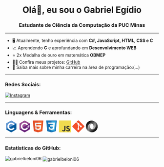 <h1 align="center">Olá👋, eu sou o Gabriel Egídio</h1>
<h3 align="center">Estudante de Ciência da Computação da PUC Minas</h3>

---

- 🖥️ Atualmente, tenho experiência com **C#, JavaScript, HTML, CSS e C**
- 📈 Aprendendo **C** e aprofundando em **Desenvolvimento WEB**
- ⭐ 2x Medalha de ouro em matemática **OBMEP**
- 👨‍💻 Confira meus projetos: [GitHub](https://github.com/gabrielbeloni06?tab=repositories)
- 📝 Saiba mais sobre minha carreira na área de programação:(...)

---

<h3 align="left">Redes Sociais:</h3>
<p align="left">
  <a href="https://instagram.com/gabriell_beloni" target="_blank">
    <img src="https://raw.githubusercontent.com/rahuldkjain/github-profile-readme-generator/master/src/images/icons/Social/instagram.svg" alt="Instagram" height="30" width="40" />
  </a>
</p>

---

<h3 align="left">Linguagens & Ferramentas:</h3>
<p align="left">
  <img src="https://raw.githubusercontent.com/devicons/devicon/master/icons/c/c-original.svg" alt="C" width="40" height="40"/>
  <img src="https://raw.githubusercontent.com/devicons/devicon/master/icons/csharp/csharp-original.svg" alt="C#" width="40" height="40"/>
  <img src="https://raw.githubusercontent.com/devicons/devicon/master/icons/html5/html5-original.svg" alt="HTML" width="40" height="40"/>
  <img src="https://raw.githubusercontent.com/devicons/devicon/master/icons/css3/css3-original.svg" alt="CSS" width="40" height="40"/>
  <img src="https://raw.githubusercontent.com/devicons/devicon/master/icons/javascript/javascript-original.svg" alt="JavaScript" width="40" height="40"/>
  <img src="https://raw.githubusercontent.com/devicons/devicon/master/icons/git/git-original.svg" alt="Git" width="40" height="40"/>
  <img src="https://raw.githubusercontent.com/devicons/devicon/master/icons/json/json-original.svg" alt="json" width="40" height="40"/>
</p>

---

<h3 align="left">Estatísticas do GitHub:</h3>
<p><img align="left" src="https://github-readme-stats.vercel.app/api/top-langs?username=gabrielbeloni06&show_icons=true&locale=en&layout=compact" alt="gabrielbeloni06" /></p>
<p>&nbsp;<img align="center" src="https://github-readme-stats.vercel.app/api?username=gabrielbeloni06&show_icons=true&locale=en" alt="gabrielbeloni06" /></p>
